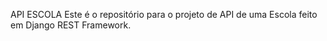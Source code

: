 API ESCOLA
Este é o repositório para o projeto de API de uma Escola feito em Django REST Framework. 
